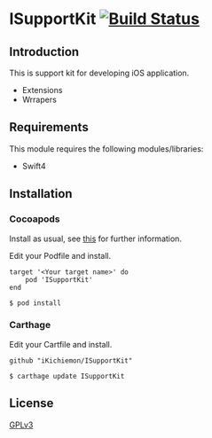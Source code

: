 # ISupportKit [![Build Status](https://travis-ci.com/iKichiemon/ISupportKit.svg?branch=master)](https://travis-ci.com/iKichiemon/ISupportKit)

## Introduction

This is support kit for developing iOS application.

- Extensions
- Wrrapers

## Requirements

This module requires the following modules/libraries:

- Swift4

## Installation

### Cocoapods

Install as usual, see [this](https://drupat.org/documentation/install/modules-themes/modules-7) for further information.

Edit your Podfile and install.
```
target '<Your target name>' do
    pod 'ISupportKit'
end
```

```
$ pod install
```

### Carthage

Edit your Cartfile and install.

```
github "iKichiemon/ISupportKit"
```

```
$ carthage update ISupportKit
```

## License

[GPLv3](http://www.gnu.org/licenses/gpl-3.0.txt)
